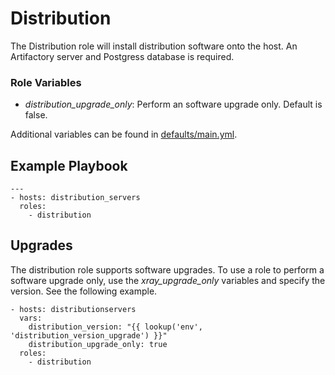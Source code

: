 # Distribution
The Distribution role will install distribution software onto the host. An Artifactory server and Postgress database is required.

### Role Variables
* _distribution_upgrade_only_: Perform an software upgrade only. Default is false.

Additional variables can be found in [defaults/main.yml](./defaults/main.yml).
## Example Playbook
```
---
- hosts: distribution_servers
  roles:
    - distribution
```

## Upgrades
The distribution role supports software upgrades. To use a role to perform a software upgrade only, use the _xray_upgrade_only_ variables and specify the version. See the following example.

```
- hosts: distributionservers
  vars:
    distribution_version: "{{ lookup('env', 'distribution_version_upgrade') }}"
    distribution_upgrade_only: true
  roles:
    - distribution
```